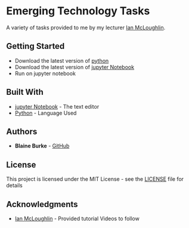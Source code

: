 # Emerging Technology Tasks
A variety of tasks provided to me by my lecturer [Ian McLoughlin](https://github.com/ianmcloughlin).


## Getting Started

* Download the latest version of [python]((https://www.python.org/downloads/))
* Download the latest version of [jupyter Notebook]((https://jupyter.org/))
* Run on jupyter notebook

## Built With

* [jupyter Notebook]((https://jupyter.org/)) - The text editor
* [Python](https://www.python.org/) - Language Used

## Authors

* **Blaine Burke** - [GitHub](https://github.com/BurkeBlaine1999)

## License

This project is licensed under the MIT License - see the [LICENSE](https://github.com/BurkeBlaine1999/Graph-Theory-Project/blob/master/LICENSE) file for details

## Acknowledgments

* [Ian McLoughlin](https://github.com/ianmcloughlin) - Provided tutorial Videos to follow
